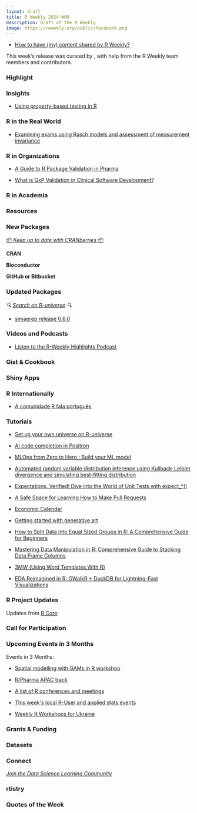 ```yaml
---
layout: draft
title: R Weekly 2024-W00
description: Draft of the R Weekly
image: https://rweekly.org/public/facebook.png
---
```


+ [How to have (my) content shared by R Weekly?](https://github.com/rweekly/rweekly.org#how-to-have-my-content-shared-by-r-weekly)

This week’s release was curated by [](), with help from the R Weekly team members and contributors.

### Highlight

### Insights

+ [Using property-based testing in R](https://www.etiennebacher.com/posts/2024-10-01-using-property-testing-in-r/)

### R in the Real World

+ [Examining exams using Rasch models and assessment of measurement invariance](https://www.zeileis.org/news/exams/)


### R in Organizations

+ [A Guide to R Package Validation in Pharma](https://www.appsilon.com/post/r-package-validation-in-pharma)

+ [What is GxP Validation in Clinical Software Development?](https://www.appsilon.com/post/gxp-validation-in-clinical-software-development)


### R in Academia

### Resources

### New Packages

<!-- <p class="added-hostname"><a href="https://rweekly.org/live" target="_blank" class="externalLink">📦 <i>Go Live for More New Pkgs</i> 📦</a></p> -->
<p class="added-hostname"><a href="https://dirk.eddelbuettel.com/cranberries/cran/new/" target="_blank" class="externalLink">📦 <i>Keep up to date wtih CRANberries</i> 📦</a></p>

**CRAN**

**Bioconductor**

**GitHub or Bitbucket**

### Updated Packages

<i>🔍 [Search on R-universe](https://r-universe.dev/search/) 🔍</i>

+ [simaerep release 0.6.0](https://www.datisticsblog.com/2024/09/simaerep-v0.6.0/)


### Videos and Podcasts

+ [Listen to the R-Weekly Highlights Podcast](https://serve.podhome.fm/r-weekly-highlights)

### Gist & Cookbook

### Shiny Apps

### R Internationally

+ [A comunidade R fala português](https://ropensci.org/commcalls/translation-portuguese/)

### Tutorials

+ [Set up your own universe on R-universe](https://docs.r-universe.dev/publish/set-up.html)

+ [AI code completion in Positron](https://blog.stephenturner.us/p/ai-code-completion-in-positron)

+ [MLOps from Zero to Hero : Build your ML model](https://blog.thaink2.com/posts/mlops%20end%20to%20end%20part%2001/)

* [Automated random variable distribution inference using Kullback-Leibler divergence and simulating best-fitting distribution](https://thierrymoudiki.github.io/blog/2024/10/02/r/fitdistr)

+ [Expectations, Verified! Dive into the World of Unit Tests with expect\_\*()](https://rtask.thinkr.fr/expectations-verified-dive-into-the-world-of-unit-tests-with-expect_/)

* [A Safe Space for Learning How to Make Pull Requests](https://jcarroll.com.au/2024/10/01/a-safe-space-for-learning-how-to-make-pull-requests/)

+ [Economic Calendar](https://datawookie.dev/blog/2024/10/economic-calendar/)

+ [Getting started with generative art](https://nrennie.rbind.io/blog/getting-started-generative-art/)


+ [How to Split Data into Equal Sized Groups in R: A Comprehensive Guide for Beginners](https://www.spsanderson.com/steveondata/posts/2024-10-03/)

+ [Mastering Data Manipulation in R: Comprehensive Guide to Stacking Data Frame Columns](https://www.spsanderson.com/steveondata/posts/2024-09-30/)

+ [3MW (Using Word Templates With R)](https://3mw.albert-rapp.de/p/using-word-templates-with-r)
  
+ [EDA Reimagined in R: GWalkR + DuckDB for Lightning-Fast Visualizations](https://medium.com/@bruceyu0416/eda-reimagined-in-r-gwalkr-duckdb-for-lightning-fast-visualizations-05b011e8ae39)


<!--<div class="post-more-begin></div><div class="post-more-end"></div>-->

### R Project Updates

Updates from [R Core](http://developer.r-project.org/blosxom.cgi/R-devel/NEWS):

### Call for Participation

### Upcoming Events in 3 Months

Events in 3 Months:

+ [Spatial modelling with GAMs in R workshop](https://r-posts.com/spatial-modelling-with-gams-in-r-workshop/)

+ [R/Pharma APAC track](https://rinpharma.com/post/2024-07-17-apac-track/)

+ [A list of R conferences and meetings](https://jumpingrivers.github.io/meetingsR/events.html)

+ [This week's local R-User and applied stats events](https://community.rstudio.com/c/irl)

+ [Weekly R Workshops for Ukraine](https://sites.google.com/view/dariia-mykhailyshyna/main/r-workshops-for-ukraine)

### Grants & Funding

### Datasets

### Connect

<i>[Join the Data Science Learning Community](https://DSLC.io/)</i>

### rtistry

### Quotes of the Week
